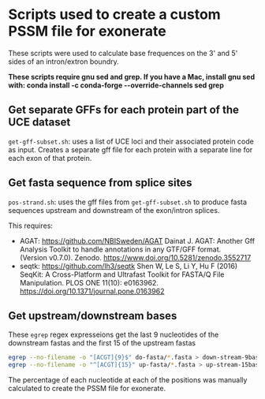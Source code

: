 # Scripts used to create a custom PSSM file for exonerate

These scripts were used to calculate base frequences on the 3' and 5' sides of an intron/extron boundry.

**These scripts require gnu sed and grep. If you have a Mac, install gnu sed with: conda install -c conda-forge --override-channels sed grep**

## Get separate GFFs for each protein part of the UCE dataset

`get-gff-subset.sh`: uses a list of UCE loci and their associated protein code as input. Creates a separate gff file for each protein with a separate line for each exon of that protein.

## Get fasta sequence from splice sites

`pos-strand.sh`: uses the gff files from `get-gff-subset.sh` to produce fasta sequences upstream and downstream of the exon/intron splices.

This requires:

- AGAT: <https://github.com/NBISweden/AGAT>  Dainat J. AGAT: Another Gff Analysis Toolkit to handle annotations in any GTF/GFF format.  
(Version v0.7.0). Zenodo. <https://www.doi.org/10.5281/zenodo.3552717>
- seqtk: <https://github.com/lh3/seqtk>  Shen W, Le S, Li Y, Hu F (2016) SeqKit: A Cross-Platform and Ultrafast Toolkit for FASTA/Q File Manipulation. PLOS ONE 11(10): e0163962. <https://doi.org/10.1371/journal.pone.0163962>

## Get upstream/downstream bases

These `egrep` regex expresseions get the last 9 nucleotides of the downstream fastas and the first 15 of the upstream fastas

```bash
egrep --no-filename -o "[ACGT]{9}$" do-fasta/*.fasta > down-stream-9bases
egrep --no-filename -o "^[ACGT]{15}" up-fasta/*.fasta > up-stream-15bases
```

The percentage of each nucleotide at each of the positions was manually calculated to create the PSSM file for exonerate.
